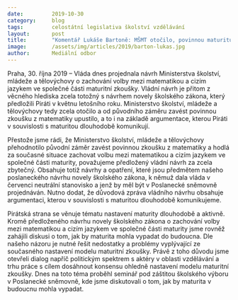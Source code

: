 ```yaml
---
date:         2019-10-30
category:     blog
tags:         celostátní legislativa školství vzdělávání
layout:       post
title:        "Komentář Lukáše Bartoně: MŠMT otočilo, povinnou maturitu z matematiky nechce. Návrh je navíc totožný s pirátskou novelou představenou v červnu"
image:        /assets/img/articles/2019/barton-lukas.jpg
author:       Mediální odbor
---
```


 


Praha, 30. října 2019 – Vláda dnes projednala návrh Ministerstva školství, mládeže a tělovýchovy o zachování volby mezi matematikou a cizím jazykem ve společné části maturitní zkoušky. Vládní návrh je přitom z věcného hlediska zcela totožný s návrhem novely školského zákona, který předložili Piráti v květnu letošního roku. Ministerstvo školství, mládeže a tělovýchovy tedy zcela otočilo a od původního záměru zavést povinnou zkoušku z matematiky upustilo, a to i na základě argumentace, kterou Piráti v souvislosti s maturitou dlouhodobě komunikují. 

 

Přestože jsme rádi, že Ministerstvo školství, mládeže a tělovýchovy přehodnotilo původní záměr zavést povinnou zkoušku z matematiky a hodlá za současné situace zachovat volbu mezi matematikou a cizím jazykem ve společné části maturity, považujeme předložený vládní návrh za zcela zbytečný. Obsahuje totiž návrhy a opatření, které jsou předmětem našeho poslaneckého návrhu novely školského zákona, k němuž dala vláda v červenci neutrální stanovisko a jenž by měl být v Poslanecké sněmovně projednáván. Nutno dodat, že důvodová zpráva vládního návrhu obsahuje argumentaci, kterou v souvislosti s maturitou dlouhodobě komunikujeme. 

 

Pirátská strana se věnuje tématu nastavení maturity dlouhodobě a aktivně. Kromě předloženého návrhu novely školského zákona o zachování volby mezi matematikou a cizím jazykem ve společné části maturity jsme rovněž zahájili diskusi o tom, jak by maturita mohla vypadat do budoucna. Dle našeho názoru je nutné řešit nedostatky a problémy vyplývající ze současného nastavení modelu maturitní zkoušky. Právě z toho důvodu jsme otevřeli dialog napříč politickým spektrem s aktéry v oblasti vzdělávání a trhu práce s cílem dosáhnout konsensu ohledně nastavení modelu maturitní zkoušky. Dnes na toto téma proběhl seminář pod záštitou školského výboru v Poslanecké sněmovně, kde jsme diskutovali o tom, jak by maturita v budoucnu mohla vypadat.
